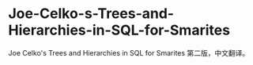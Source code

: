 # Joe-Celko-s-Trees-and-Hierarchies-in-SQL-for-Smarites
Joe Celko's Trees and Hierarchies in SQL for Smarites 第二版，中文翻译。

